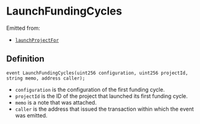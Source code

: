 # LaunchFundingCycles

Emitted from:

* [`launchProjectFor`](/api/contracts/or-controllers/jbcontroller/write/launchfundingcyclesfor.md)

## Definition

```
event LaunchFundingCycles(uint256 configuration, uint256 projectId, string memo, address caller);
```

* `configuration` is the configuration of the first funding cycle.
* `projectId` is the ID of the project that launched its first funding cycle.
* `memo` is a note that was attached.
* `caller` is the address that issued the transaction within which the event was emitted.
